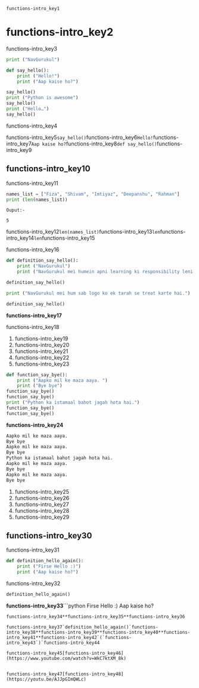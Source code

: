 ```ngMeta
functions-intro_key1
```
# functions-intro_key2
functions-intro_key3


```python
print ("NavGurukul")

def say_hello():
    print ("Hello!")
    print ("Aap kaise ho?")

say_hello()
print ("Python is awesome")
say_hello()
print ("Hello…")
say_hello()
```
functions-intro_key4

functions-intro_key5`say_hello()`functions-intro_key6`Hello!`functions-intro_key7`Aap kaise ho?`functions-intro_key8`def say_hello()`functions-intro_key9

## functions-intro_key10
functions-intro_key11

```python
names_list = ["Fiza", "Shivam", "Imtiyaz", "Deepanshu", "Rahman"]
print (len(names_list))
```
`Ouput:-`

`5`

functions-intro_key12`len(names_list)`functions-intro_key13`len`functions-intro_key14`len`functions-intro_key15

functions-intro_key16

```python
def definition_say_hello():
    print ("NavGurukul")
    print ("NavGurukul mei humein apni learning ki responsibility leni padti hai.")

definition_say_hello()

print ("NavGurukul mei hum sab logo ko ek tarah se treat karte hai.")

definition_say_hello()
```
**functions-intro_key17**

functions-intro_key18

1. functions-intro_key19
2. functions-intro_key20
3. functions-intro_key21
4. functions-intro_key22
5. functions-intro_key23
```python
def function_say_bye():
    print ("Aapko mil ke maza aaya. ")
    print ("Bye bye")
function_say_bye()
function_say_bye()
print ("Python ka istamaal bahot jagah hota hai.")
function_say_bye()
function_say_bye()
```
**functions-intro_key24**

```python
Aapko mil ke maza aaya. 
Bye bye
Aapko mil ke maza aaya. 
Bye bye
Python ka istamaal bahot jagah hota hai.
Aapko mil ke maza aaya. 
Bye bye
Aapko mil ke maza aaya. 
Bye bye
```
1. functions-intro_key25
2. functions-intro_key26
3. functions-intro_key27
4. functions-intro_key28
5. functions-intro_key29
## functions-intro_key30
functions-intro_key31

```python
def definition_hello_again():
    print ("Firse Hello :)")
    print ("Aap kaise ho?")
```
functions-intro_key32

```python
definition_hello_again()
```
**functions-intro_key33**```python
Firse Hello :)
Aap kaise ho?
```
functions-intro_key34**functions-intro_key35**functions-intro_key36

functions-intro_key37`definition_hello_again()`functions-intro_key38**functions-intro_key39**functions-intro_key40**functions-intro_key41**functions-intro_key42`(`functions-intro_key43`)`functions-intro_key44

functions-intro_key45[functions-intro_key46](https://www.youtube.com/watch?v=WkC7ktXM_8k)


functions-intro_key47[functions-intro_key48](https://youtu.be/AJJpGImQWLc)
